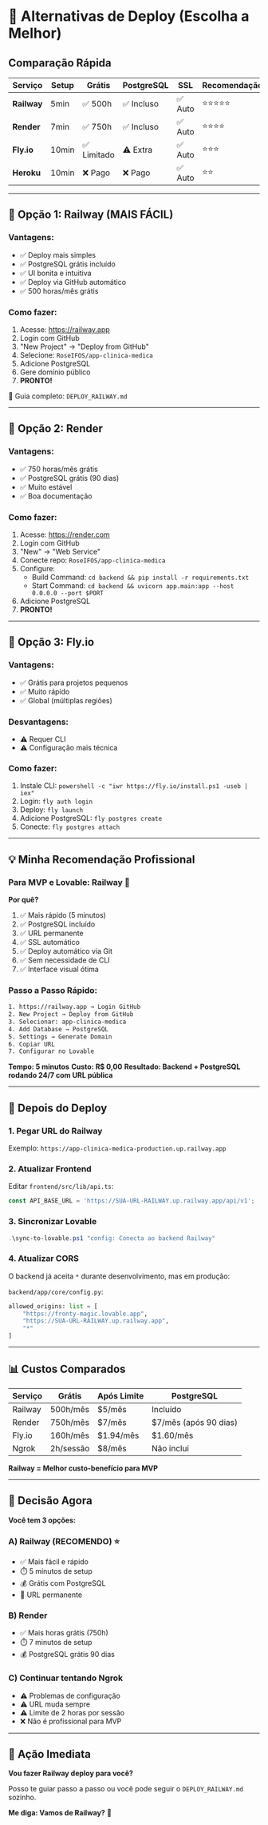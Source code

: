# 🚀 Alternativas de Deploy (Escolha a Melhor)

## Comparação Rápida

| Serviço | Setup | Grátis | PostgreSQL | SSL | Recomendação |
|---------|-------|--------|------------|-----|--------------|
| **Railway** | 5min | ✅ 500h | ✅ Incluso | ✅ Auto | ⭐⭐⭐⭐⭐ |
| **Render** | 7min | ✅ 750h | ✅ Incluso | ✅ Auto | ⭐⭐⭐⭐ |
| **Fly.io** | 10min | ✅ Limitado | ⚠️ Extra | ✅ Auto | ⭐⭐⭐ |
| **Heroku** | 10min | ❌ Pago | ❌ Pago | ✅ Auto | ⭐⭐ |

---

## 🥇 Opção 1: Railway (MAIS FÁCIL)

### Vantagens:
- ✅ Deploy mais simples
- ✅ PostgreSQL grátis incluído
- ✅ UI bonita e intuitiva
- ✅ Deploy via GitHub automático
- ✅ 500 horas/mês grátis

### Como fazer:
1. Acesse: https://railway.app
2. Login com GitHub
3. "New Project" → "Deploy from GitHub"
4. Selecione: `RoseIFOS/app-clinica-medica`
5. Adicione PostgreSQL
6. Gere domínio público
7. **PRONTO!**

📖 Guia completo: `DEPLOY_RAILWAY.md`

---

## 🥈 Opção 2: Render

### Vantagens:
- ✅ 750 horas/mês grátis
- ✅ PostgreSQL grátis (90 dias)
- ✅ Muito estável
- ✅ Boa documentação

### Como fazer:
1. Acesse: https://render.com
2. Login com GitHub
3. "New" → "Web Service"
4. Conecte repo: `RoseIFOS/app-clinica-medica`
5. Configure:
   - Build Command: `cd backend && pip install -r requirements.txt`
   - Start Command: `cd backend && uvicorn app.main:app --host 0.0.0.0 --port $PORT`
6. Adicione PostgreSQL
7. **PRONTO!**

---

## 🥉 Opção 3: Fly.io

### Vantagens:
- ✅ Grátis para projetos pequenos
- ✅ Muito rápido
- ✅ Global (múltiplas regiões)

### Desvantagens:
- ⚠️ Requer CLI
- ⚠️ Configuração mais técnica

### Como fazer:
1. Instale CLI: `powershell -c "iwr https://fly.io/install.ps1 -useb | iex"`
2. Login: `fly auth login`
3. Deploy: `fly launch`
4. Adicione PostgreSQL: `fly postgres create`
5. Conecte: `fly postgres attach`

---

## 💡 Minha Recomendação Profissional

### Para MVP e Lovable: **Railway** 🚀

**Por quê?**
1. ✅ Mais rápido (5 minutos)
2. ✅ PostgreSQL incluído
3. ✅ URL permanente
4. ✅ SSL automático
5. ✅ Deploy automático via Git
6. ✅ Sem necessidade de CLI
7. ✅ Interface visual ótima

### Passo a Passo Rápido:

```bash
1. https://railway.app → Login GitHub
2. New Project → Deploy from GitHub
3. Selecionar: app-clinica-medica
4. Add Database → PostgreSQL
5. Settings → Generate Domain
6. Copiar URL
7. Configurar no Lovable
```

**Tempo: 5 minutos**
**Custo: R$ 0,00**
**Resultado: Backend + PostgreSQL rodando 24/7 com URL pública**

---

## 🔧 Depois do Deploy

### 1. Pegar URL do Railway
Exemplo: `https://app-clinica-medica-production.up.railway.app`

### 2. Atualizar Frontend

Editar `frontend/src/lib/api.ts`:
```typescript
const API_BASE_URL = 'https://SUA-URL-RAILWAY.up.railway.app/api/v1';
```

### 3. Sincronizar Lovable
```powershell
.\sync-to-lovable.ps1 "config: Conecta ao backend Railway"
```

### 4. Atualizar CORS

O backend já aceita `*` durante desenvolvimento, mas em produção:

`backend/app/core/config.py`:
```python
allowed_origins: list = [
    "https://fronty-magic.lovable.app",
    "https://SUA-URL-RAILWAY.up.railway.app",
    "*"
]
```

---

## 📊 Custos Comparados

| Serviço | Grátis | Após Limite | PostgreSQL |
|---------|--------|-------------|------------|
| Railway | 500h/mês | $5/mês | Incluído |
| Render | 750h/mês | $7/mês | $7/mês (após 90 dias) |
| Fly.io | 160h/mês | $1.94/mês | $1.60/mês |
| Ngrok | 2h/sessão | $8/mês | Não inclui |

**Railway = Melhor custo-benefício para MVP**

---

## 🎯 Decisão Agora

**Você tem 3 opções:**

### A) Railway (RECOMENDO) ⭐
- ✅ Mais fácil e rápido
- ⏱️ 5 minutos de setup
- 💰 Grátis com PostgreSQL
- 🔗 URL permanente

### B) Render
- ✅ Mais horas grátis (750h)
- ⏱️ 7 minutos de setup
- 💰 PostgreSQL grátis 90 dias

### C) Continuar tentando Ngrok
- ⚠️ Problemas de configuração
- ⚠️ URL muda sempre
- ⚠️ Limite de 2 horas por sessão
- ❌ Não é profissional para MVP

---

## 🚀 Ação Imediata

**Vou fazer Railway deploy para você?**

Posso te guiar passo a passo ou você pode seguir o `DEPLOY_RAILWAY.md` sozinho.

**Me diga: Vamos de Railway?** 🎯


